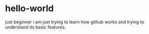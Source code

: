 # hello-world
just beginner
i am just trying to learn how github works 
and trying to understand its basic features.
